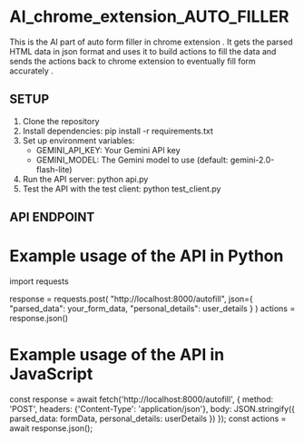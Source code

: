 # AI_chrome_extension_AUTO_FILLER

This is the AI part of auto form filler in chrome extension .
It gets the parsed HTML data in json format and uses it to build actions to fill the data and sends the actions back to chrome extension to eventually fill form accurately .


## SETUP

1. Clone the repository
2. Install dependencies: pip install -r requirements.txt
3. Set up environment variables:
   - GEMINI_API_KEY: Your Gemini API key
   - GEMINI_MODEL: The Gemini model to use (default: gemini-2.0-flash-lite)
4. Run the API server: python api.py
5. Test the API with the test client: python test_client.py

## API ENDPOINT

# Example usage of the API in Python
import requests

response = requests.post(
    "http://localhost:8000/autofill",
    json={
        "parsed_data": your_form_data,
        "personal_details": user_details
    }
)
actions = response.json()


# Example usage of the API in JavaScript
const response = await fetch('http://localhost:8000/autofill', {
  method: 'POST',
  headers: {'Content-Type': 'application/json'},
  body: JSON.stringify({
    parsed_data: formData,
    personal_details: userDetails
  })
});
const actions = await response.json();